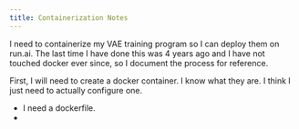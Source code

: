 ```yaml
---
title: Containerization Notes
---
```

I need to containerize my VAE training program so I can deploy them on run.ai. The last time I have done this was 4 years ago and I have not touched docker ever since, so I document the process for reference.

First, I will need to create a docker container. I know what they are. I think I just need to actually configure one.
- I need a dockerfile.
- 